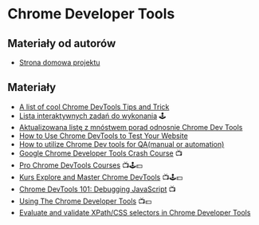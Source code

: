 # Chrome Developer Tools

## Materiały od autorów

* [Strona domowa projektu](https://developers.google.com/web/tools/chrome-devtools/)

## Materiały

* [A list of cool Chrome DevTools Tips and Trick](https://flaviocopes.com/chrome-devtools-tips/)
* [Lista interaktywnych zadań do wykonania](https://testersplayground.herokuapp.com/) 🕹️
* [Aktualizowana listę z mnóstwem porad odnosnie Chrome Dev Tools](https://umaar.com/dev-tips/)
* [How to Use Chrome DevTools to Test Your Website](https://www.a2hosting.com/blog/chrome-devtools/)
* [How to utilize Chrome Dev tools for QA\(manual or automation\)](https://sqa.stackexchange.com/questions/33139/how-to-utilize-chrome-dev-tools-for-qamanual-or-automation)
* [Google Chrome Developer Tools Crash Course](https://www.youtube.com/watch?v=x4q86IjJFag) 📺
* [Pro Chrome DevTools Courses](https://egghead.io/browse/tools/chrome-devtools) 📺🕹️💵
* [Kurs Explore and Master Chrome DevTools](http://discover-devtools.codeschool.com/) 📺🕹️💵
* [Chrome DevTools 101: Debugging JavaScript](https://www.youtube.com/watch?v=H0XScE08hy8) 📺  
* [Using The Chrome Developer Tools](https://www.pluralsight.com/courses/chrome-developer-tools) 📺💵 
* [Evaluate and validate XPath/CSS selectors in Chrome Developer Tools](https://yizeng.me/2014/03/23/evaluate-and-validate-xpath-css-selectors-in-chrome-developer-tools/)

